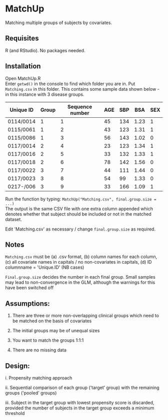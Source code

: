 # MatchUp
Matching multiple groups of subjects by covariates. 

## Requisites
R (and RStudio).
No packages needed.

## Installation
Open MatchUp.R  
Enter ```getwd()``` in the console to find which folder you are in.
Put `Matching.csv` in this folder.
This contains some sample data shown below - in this instance with 3 disease groups.

| Unique ID | Group | Sequence number | AGE | SBP | BSA  | SEX | 
|-----------|-------|-----------------|-----|-----|------|-----| 
| 0114/0014 | 1     | 1               | 45  | 134 | 1.23 | 1   | 
| 0115/0061 | 1     | 2               | 43  | 123 | 1.31 | 1   | 
| 0115/0086 | 1     | 3               | 56  | 143 | 1.02 | 0   | 
| 0117/0014 | 2     | 4               | 23  | 123 | 1.34 | 1   | 
| 0117/0016 | 2     | 5               | 33  | 132 | 1.33 | 1   | 
| 0117/0018 | 2     | 6               | 78  | 142 | 1.56 | 0   | 
| 0117/0022 | 3     | 7               | 44  | 111 | 1.44 | 0   | 
| 0117/0023 | 3     | 8               | 54  | 99  | 1.33 | 0   | 
| 0217-/006 | 3     | 9               | 33  | 166 | 1.09 | 1   | 

Run the function by typing: ```MatchUp("Matching.csv", final.group.size = ...)```  
The output is the same CSV file with one extra column appended which denotes whether that subject should be included or not in the matched dataset.

Edit 'Matching.csv' as necessary / change `final.group.size` as required.

## Notes
`Matching.csv` must be (a) .csv format, (b) column names for each column, (c) all covariate names in capitals / no non-covariates in capitals, (d) ID columnname = 'Unique.ID' (NB cases)

`Final.group.size` decides the number in each final group. Small samples may lead to non-convergence in the GLM, although the warnings for this have been switched off


## Assumptions:

1. There are three or more non-overlapping clinical groups which need to be matched on the basis of covariates

2. The initial groups may be of unequal sizes

3. You want to match the groups 1:1:1

4. There are no missing data



## Design:

i. Propensity matching approach

ii. Sequential comparison of each group ('target' group) with the remaining groups ('pooled' groups)

iii. Subject in the target group with lowest propensity score is discarded, provided the number of subjects in the target group exceeds a minimum threshold


